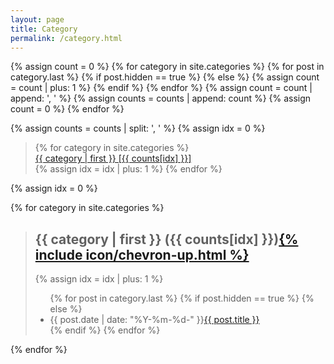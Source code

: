 ```yaml
---
layout: page
title: Category
permalink: /category.html
---
```


{% assign count = 0 %}
{% for category in site.categories %}
    {% for post in category.last %}
      {% if post.hidden == true %}
      {% else %}
        {% assign count = count | plus: 1 %}
      {% endif %}
    {% endfor %}
    {% assign count = count | append: ', ' %}
    {% assign counts = counts | append: count %}
    {% assign count = 0 %}
{% endfor %}

{% assign counts = counts | split: ', ' %}
{% assign idx = 0 %}

<p id="category"></p>
<blockquote>
{% for category in site.categories %}
<div><a href="{{ site.JB.tags_path }}#{{ category[0] }}-ref">{{ category | first }} [{{ counts[idx] }}]</a></div>
    {% assign idx = idx | plus: 1 %}
{% endfor %}
</blockquote>

{% assign idx = 0 %}

{% for category in site.categories %}
<blockquote>
<h2 id="{{ category[0] }}-ref">{{ category | first }} ({{ counts[idx] }})<a href="#category">{% include icon/chevron-up.html %}</a></h2>
    {% assign idx = idx | plus: 1 %}
<ul class="arc-list">
    {% for post in category.last %}
      {% if post.hidden == true %}
      {% else %}
        <li>{{ post.date | date: "%Y-%m-%d-" }}<a href="{{ post.url }}">{{ post.title }}</a></li>
      {% endif %}
    {% endfor %}
</ul>
</blockquote>
{% endfor %}
